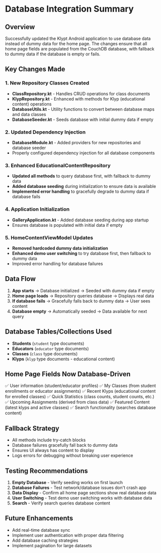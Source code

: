 # Database Integration Summary

## Overview
Successfully updated the Klypt Android application to use database data instead of dummy data for the home page. The changes ensure that all home page fields are populated from the CouchDB database, with fallback to dummy data if the database is empty or fails.

## Key Changes Made

### 1. New Repository Classes Created
- **ClassRepository.kt** - Handles CRUD operations for class documents
- **KlypRepository.kt** - Enhanced with methods for Klyp (educational content) operations
- **DatabaseUtils.kt** - Utility functions to convert between database maps and data classes
- **DatabaseSeeder.kt** - Seeds database with initial dummy data if empty

### 2. Updated Dependency Injection
- **DatabaseModule.kt** - Added providers for new repositories and database seeder
- Properly configured dependency injection for all database components

### 3. Enhanced EducationalContentRepository
- **Updated all methods** to query database first, with fallback to dummy data
- **Added database seeding** during initialization to ensure data is available
- **Implemented error handling** to gracefully degrade to dummy data if database fails

### 4. Application Initialization
- **GalleryApplication.kt** - Added database seeding during app startup
- Ensures database is populated with initial data if empty

### 5. HomeContentViewModel Updates
- **Removed hardcoded dummy data initialization** 
- **Enhanced demo user switching** to try database first, then fallback to dummy data
- Improved error handling for database failures

## Data Flow
1. **App starts** → Database initialized → Seeded with dummy data if empty
2. **Home page loads** → Repository queries database → Displays real data
3. **If database fails** → Gracefully falls back to dummy data → User sees content
4. **Database empty** → Automatically seeded → Data available for next query

## Database Tables/Collections Used
- **Students** (`student` type documents)
- **Educators** (`educator` type documents) 
- **Classes** (`class` type documents)
- **Klyps** (`klyp` type documents - educational content)

## Home Page Fields Now Database-Driven
✅ User information (student/educator profiles)
✅ My Classes (from student enrollments or educator assignments)
✅ Recent Klyps (educational content for enrolled classes)
✅ Quick Statistics (class counts, student counts, etc.)
✅ Upcoming Assignments (derived from class data)
✅ Featured Content (latest klyps and active classes)
✅ Search functionality (searches database content)

## Fallback Strategy
- All methods include try-catch blocks
- Database failures gracefully fall back to dummy data
- Ensures UI always has content to display
- Logs errors for debugging without breaking user experience

## Testing Recommendations
1. **Empty Database** - Verify seeding works on first launch
2. **Database Failures** - Test network/database issues don't crash app
3. **Data Display** - Confirm all home page sections show real database data
4. **User Switching** - Test demo user switching works with database data
5. **Search** - Verify search queries database content

## Future Enhancements
- Add real-time database sync
- Implement user authentication with proper data filtering
- Add database caching strategies
- Implement pagination for large datasets
